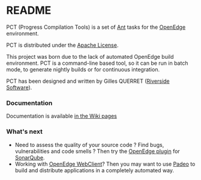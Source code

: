 # README #

PCT (Progress Compilation Tools) is a set of [Ant](http://ant.apache.org) tasks for the [OpenEdge](https://www.progress.com/openedge) environment.

PCT is distributed under the [Apache License](http://www.apache.org/licenses/LICENSE-2.0).

This project was born due to the lack of automated OpenEdge build environment. PCT is a command-line based tool, so it can be run in batch mode, to generate nightly builds or for continuous integration.

PCT has been designed and written by Gilles QUERRET ([Riverside Software](http://riverside-software.fr)). 

### Documentation ###

Documentation is available [in the Wiki pages](https://github.com/Riverside-Software/pct/wiki)

### What's next

* Need to assess the quality of your source code ? Find bugs, vulnerabilities and code smells ? Then try the [OpenEdge plugin](https://github.com/Riverside-Software/sonar-openedge) for [SonarQube](http://www.sonarqube.org).
* Working with [OpenEdge WebClient](https://www.progress.com/support/openedge/webclient-executables)? Then you may want to use [Padeo](http://riverside-software.fr/trial.html) to build and distribute applications in a completely automated way.

